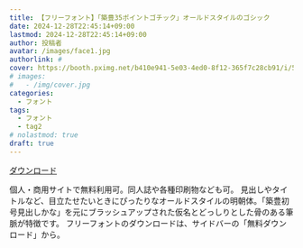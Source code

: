 ```yaml
---
title: 【フリーフォント】「築豊35ポイントゴチック」オールドスタイルのゴシック
date: 2024-12-28T22:45:14+09:00
lastmod: 2024-12-28T22:45:14+09:00
author: 投稿者
avatar: /images/face1.jpg
authorlink: #
cover: https://booth.pximg.net/b410e941-5e03-4ed0-8f12-365f7c28cb91/i/5466077/942379d5-78dc-4e17-92a2-6f3534e1087d_base_resized.jpg
# images:
#   - /img/cover.jpg
categories:
  - フォント
tags:
  - フォント
  - tag2
# nolastmod: true
draft: true
---
```




<!--more-->

[ダウンロード](https://typographish.booth.pm/items/5466077)

個人・商用サイトで無料利用可。同人誌や各種印刷物なども可。
見出しやタイトルなど、目立たせたいときにぴったりなオールドスタイルの明朝体。「築豊初号見出しかな」を元にブラッシュアップされた仮名とどっしりとした骨のある筆脈が特徴です。
フリーフォントのダウンロードは、サイドバーの「無料ダウンロード」から。
